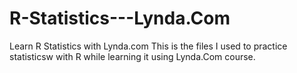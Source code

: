 # R-Statistics---Lynda.Com
Learn R Statistics with Lynda.com
This is the files I used to practice statisticsw with R while learning it using Lynda.Com course.
